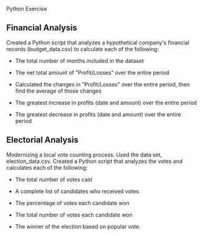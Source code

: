 Python Exercise  

## Financial Analysis  
Created a Python script that analyzes a hypothetical company's financial records (budget_data.csv) to calculate each of the following:

- The total number of months included in the dataset

- The net total amount of "Profit/Losses" over the entire period

- Calculated the changes in "Profit/Losses" over the entire period, then find the average of those changes

- The greatest increase in profits (date and amount) over the entire period

- The greatest decrease in profits (date and amount) over the entire period

## Electorial Analysis 
Modernizing a local vote counting process.
Used the data set, election_data.csv.
Created a Python script that analyzes the votes and calculates each of the following:

- The total number of votes cast

- A complete list of candidates who received votes

- The percentage of votes each candidate won

- The total number of votes each candidate won

- The winner of the election based on popular vote.

